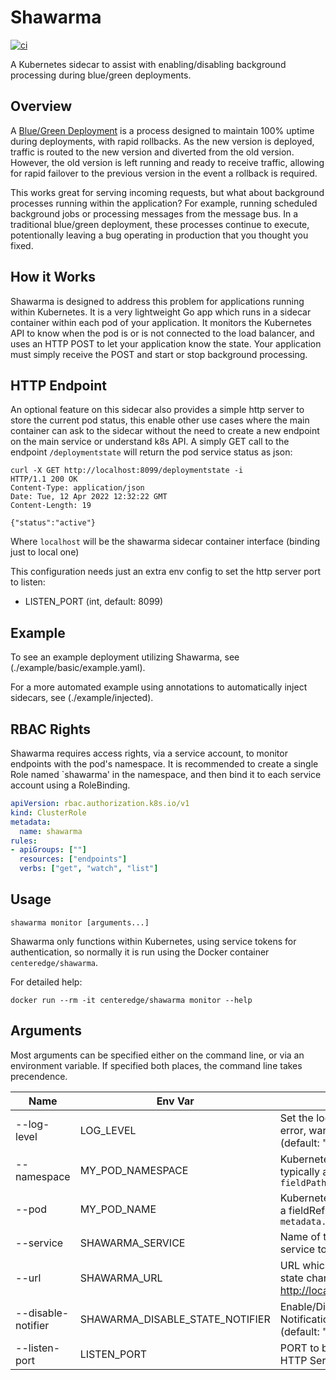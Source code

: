 # Shawarma

[![ci](https://github.com/CenterEdge/shawarma/actions/workflows/docker-image.yml/badge.svg)](https://github.com/CenterEdge/shawarma/actions/workflows/docker-image.yml)

A Kubernetes sidecar to assist with enabling/disabling background processing during blue/green
deployments.

## Overview

A [Blue/Green Deployment](https://martinfowler.com/bliki/BlueGreenDeployment.html) is a process
designed to maintain 100% uptime during deployments, with rapid rollbacks. As the new version
is deployed, traffic is routed to the new version and diverted from the old version. However,
the old version is left running and ready to receive traffic, allowing for rapid failover to
the previous version in the event a rollback is required.

This works great for serving incoming requests, but what about background processes running
within the application? For example, running scheduled background jobs or processing messages
from the message bus. In a traditional blue/green deployment, these processes continue to
execute, potentionally leaving a bug operating in production that you thought you fixed.

## How it Works

Shawarma is designed to address this problem for applications running within Kubernetes.
It is a very lightweight Go app which runs in a sidecar container within each pod of your
application. It monitors the Kubernetes API to know when the pod is or is not connected to
the load balancer, and uses an HTTP POST to let your application know the state. Your
application must simply receive the POST and start or stop background processing.

## HTTP Endpoint
An optional feature on this sidecar also provides a simple http server to store the current pod status,
this enable other use cases where the main container can ask to the sidecar without
the need to create a new endpoint on the main service or understand k8s API. 
A simply GET call to the endpoint `/deploymentstate` will return the pod service status as json:

```
curl -X GET http://localhost:8099/deploymentstate -i
HTTP/1.1 200 OK
Content-Type: application/json
Date: Tue, 12 Apr 2022 12:32:22 GMT
Content-Length: 19

{"status":"active"}                                        
```

Where `localhost` will be the shawarma sidecar container interface (binding just to local one)

This configuration needs just an extra env config to set the http server port to listen:
  - LISTEN_PORT (int, default: 8099)
## Example

To see an example deployment utilizing Shawarma, see (./example/basic/example.yaml).

For a more automated example using annotations to automatically inject sidecars, see
(./example/injected).

## RBAC Rights

Shawarma requires access rights, via a service account, to monitor endpoints with the
pod's namespace. It is recommended to create a single Role named `shawarma'
in the namespace, and then bind it to each service account using a RoleBinding.

```yaml
apiVersion: rbac.authorization.k8s.io/v1
kind: ClusterRole
metadata:
  name: shawarma
rules:
- apiGroups: [""]
  resources: ["endpoints"]
  verbs: ["get", "watch", "list"]
```

## Usage

`shawarma monitor [arguments...]`

Shawarma only functions within Kubernetes, using service tokens for authentication,
so normally it is run using the Docker container `centeredge/shawarma`.

For detailed help:

`docker run --rm -it centeredge/shawarma monitor --help`

## Arguments

Most arguments can be specified either on the command line, or via an environment variable.
If specified both places, the command line takes precendence.

| Name            | Env Var                 | Description |
| --------------- | ----------------------- | ----------- |
| --log-level     | LOG_LEVEL               | Set the log level (panic, fatal, error, warn, info, debug, trace) (default: "warn") |
| --namespace     | MY_POD_NAMESPACE        | Kubernetes namespace, typically a fieldRef to `fieldPath: metadata.namespace` |
| --pod           | MY_POD_NAME             | Kubernetes pod name, typically a fieldRef to `fieldPath: metadata.name` |
| --service       | SHAWARMA_SERVICE        | Name of the Kubernetes service to monitor |
| --url           | SHAWARMA_URL            | URL which receives a POST on state change, default: <http://localhost/applicationstate> |
| --disable-notifier| SHAWARMA_DISABLE_STATE_NOTIFIER | Enable/Disable POST Notification behavior (bool) (default: "true") |
| --listen-port   | LISTEN_PORT             | PORT to be used to start the HTTP Server |
